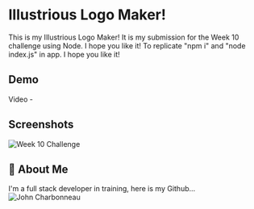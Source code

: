 
# Illustrious Logo Maker!

This is my Illustrious Logo Maker! It is my submission for the Week 10 challenge using Node. I hope you like it! To replicate "npm i" and "node index.js" in app. I hope you like it!


## Demo

Video - 


## Screenshots

![Week 10 Challenge](https://github.com/user-attachments/assets/2d4260be-5691-43f1-b2a6-cdba8596e22f)



## 🚀 About Me
I'm a full stack developer in training, here is my Github...
![John Charbonneau](https://github.com/charbonneauJ)

